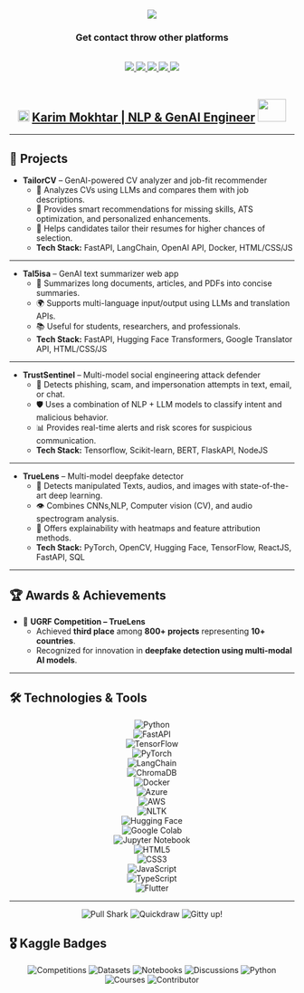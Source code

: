 <h1 align="center">
  <img src="https://readme-typing-svg.herokuapp.com/?font=Righteous&size=35&color=8A2BE2,00BFFF,7B68EE&center=true&vCenter=true&width=650&height=70&duration=3000&lines=I'm+Karim+Mokhtar;Welcome+to+my+GitHub!" />
</h1>
<h3 align="center">Get contact throw other platforms</h3>

<br/>

<div align="center">
  <a href="mailto:karim.mokhtar.career@gmail.com">
    <img src="https://img.shields.io/badge/Gmail-EA4335?style=for-the-badge&logo=gmail&logoColor=white" />
  </a>
  <a href="https://wa.me/201143740158">
    <img src="https://img.shields.io/badge/WhatsApp-25D366?style=for-the-badge&logo=whatsapp&logoColor=white" />
  </a>
  <a href="https://www.linkedin.com/in/karim-mokhtar-ramadan/" target="_blank">
    <img src="https://img.shields.io/badge/LinkedIn-0A66C2?style=for-the-badge&logo=linkedin&logoColor=white" />
  </a>
  <a href="https://www.kaggle.com/karimmo5tar" target="_blank">
    <img src="https://img.shields.io/badge/Kaggle-20BEFF?style=for-the-badge&logo=kaggle&logoColor=white" />
  </a>
  <a href="https://web.facebook.com/kemo.rmdan.2222" target="_blank">
    <img src="https://img.shields.io/badge/Facebook-1877F2?style=for-the-badge&logo=facebook&logoColor=white" />
  </a>
</div>

<br/>

<div align="center">

## **<img src="https://cdn-icons-png.flaticon.com/512/942/942748.png" alt="Link" width="20" height="20"> [Karim Mokhtar | NLP & GenAI Engineer](https://drive.google.com/file/d/1RpippEJ5QgwO8mzpcFcH6y1xV3cqarT_/view?usp=sharing) <img src="https://media.giphy.com/media/mBYkXvLxkHZFmqBHIC/giphy.gif" width=50px height=40px>**

</div>

---
## 🚀 Projects

- **TailorCV** – GenAI-powered CV analyzer and job-fit recommender  
  - 📄 Analyzes CVs using LLMs and compares them with job descriptions.  
  - 🤖 Provides smart recommendations for missing skills, ATS optimization, and personalized enhancements.  
  - 💼 Helps candidates tailor their resumes for higher chances of selection.  
  - **Tech Stack:** FastAPI, LangChain, OpenAI API, Docker, HTML/CSS/JS  

---

- **Tal5isa** – GenAI text summarizer web app  
  - 📝 Summarizes long documents, articles, and PDFs into concise summaries.  
  - 🌍 Supports multi-language input/output using LLMs and translation APIs.  
  - 📚 Useful for students, researchers, and professionals.  
  - **Tech Stack:** FastAPI, Hugging Face Transformers, Google Translator API, HTML/CSS/JS  

---

- **TrustSentinel** – Multi-model social engineering attack defender  
  - 🔐 Detects phishing, scam, and impersonation attempts in text, email, or chat.  
  - 🛡️ Uses a combination of NLP + LLM models to classify intent and malicious behavior.  
  - 📊 Provides real-time alerts and risk scores for suspicious communication.  
  - **Tech Stack:** Tensorflow, Scikit-learn, BERT, FlaskAPI, NodeJS  

---

- **TrueLens** – Multi-model deepfake detector  
  - 🎥 Detects manipulated Texts, audios, and images with state-of-the-art deep learning.  
  - 👁️ Combines CNNs,NLP, Computer vision (CV), and audio spectrogram analysis.  
  - 🔎 Offers explainability with heatmaps and feature attribution methods.  
  - **Tech Stack:** PyTorch, OpenCV, Hugging Face, TensorFlow, ReactJS, FastAPI, SQL  


---

## 🏆 Awards & Achievements
- 🥉 **UGRF Competition – TrueLens**  
  - Achieved **third place** among **800+ projects** representing **10+ countries**.  
  - Recognized for innovation in **deepfake detection using multi-modal AI models**.    

---

## 🛠️ Technologies & Tools
<div align="center">
  
![Python](https://img.shields.io/badge/Python-3776AB?style=for-the-badge&logo=python&logoColor=white)  
![FastAPI](https://img.shields.io/badge/FastAPI-009688?style=for-the-badge&logo=fastapi&logoColor=white)  
![TensorFlow](https://img.shields.io/badge/TensorFlow-FF6F00?style=for-the-badge&logo=tensorflow&logoColor=white)  
![PyTorch](https://img.shields.io/badge/PyTorch-EE4C2C?style=for-the-badge&logo=pytorch&logoColor=white)  
![LangChain](https://img.shields.io/badge/LangChain-000000?style=for-the-badge&logo=chainlink&logoColor=white)  
![ChromaDB](https://img.shields.io/badge/ChromaDB-6200EA?style=for-the-badge&logo=database&logoColor=white)  
![Docker](https://img.shields.io/badge/Docker-2496ED?style=for-the-badge&logo=docker&logoColor=white)  
![Azure](https://img.shields.io/badge/Azure-0089D6?style=for-the-badge&logo=microsoftazure&logoColor=white)  
![AWS](https://img.shields.io/badge/AWS-FF9900?style=for-the-badge&logo=amazonaws&logoColor=white)  
![NLTK](https://img.shields.io/badge/NLTK-154360?style=for-the-badge&logo=python&logoColor=white)  
![Hugging Face](https://img.shields.io/badge/HuggingFace-FFDD00?style=for-the-badge&logo=huggingface&logoColor=black)  
![Google Colab](https://img.shields.io/badge/Google%20Colab-F9AB00?style=for-the-badge&logo=googlecolab&logoColor=black)  
![Jupyter Notebook](https://img.shields.io/badge/Jupyter-F37626?style=for-the-badge&logo=jupyter&logoColor=white)  
![HTML5](https://img.shields.io/badge/HTML5-E34F26?style=for-the-badge&logo=html5&logoColor=white)  
![CSS3](https://img.shields.io/badge/CSS3-1572B6?style=for-the-badge&logo=css3&logoColor=white)  
![JavaScript](https://img.shields.io/badge/JavaScript-F7DF1E?style=for-the-badge&logo=javascript&logoColor=black)  
![TypeScript](https://img.shields.io/badge/TypeScript-3178C6?style=for-the-badge&logo=typescript&logoColor=white)  
![Flutter](https://img.shields.io/badge/Flutter-02569B?style=for-the-badge&logo=flutter&logoColor=white)  


</div>

---
<div align="center">

![Pull Shark](https://img.shields.io/badge/Pull%20Shark-181717?style=for-the-badge&logo=github&logoColor=white) 
![Quickdraw](https://img.shields.io/badge/Quickdraw-181717?style=for-the-badge&logo=github&logoColor=white) 
![Gitty up!](https://img.shields.io/badge/Gitty%20up!-181717?style=for-the-badge&logo=github&logoColor=white) 

</div>

## 🎖️ Kaggle Badges
<div align="center">

![Competitions](https://img.shields.io/badge/Competitions-Blue?style=for-the-badge&logo=kaggle&logoColor=white) 
![Datasets](https://img.shields.io/badge/Datasets-Green?style=for-the-badge&logo=kaggle&logoColor=white) 
![Notebooks](https://img.shields.io/badge/Notebooks-Purple?style=for-the-badge&logo=kaggle&logoColor=white) 
![Discussions](https://img.shields.io/badge/Discussions-Orange?style=for-the-badge&logo=kaggle&logoColor=white) 
![Python](https://img.shields.io/badge/Python-3776AB?style=for-the-badge&logo=python&logoColor=white) 
![Courses](https://img.shields.io/badge/MicroCourses-9C27B0?style=for-the-badge&logo=kaggle&logoColor=white) 
![Contributor](https://img.shields.io/badge/Contributor-FF9800?style=for-the-badge&logo=kaggle&logoColor=white) 

</div>

